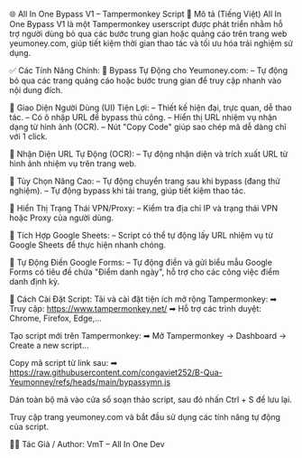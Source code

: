 🌐 All In One Bypass V1 – Tampermonkey Script
📝 Mô tả (Tiếng Việt)
All In One Bypass V1 là một Tampermonkey userscript được phát triển nhằm hỗ trợ người dùng bỏ qua các bước trung gian hoặc quảng cáo trên trang web yeumoney.com, giúp tiết kiệm thời gian thao tác và tối ưu hóa trải nghiệm sử dụng.

✅ Các Tính Năng Chính:
🔸 Bypass Tự Động cho Yeumoney.com:
– Tự động bỏ qua các trang quảng cáo hoặc bước trung gian để truy cập nhanh vào nội dung đích.

🔸 Giao Diện Người Dùng (UI) Tiện Lợi:
– Thiết kế hiện đại, trực quan, dễ thao tác.
– Có ô nhập URL để bypass thủ công.
– Hiển thị URL nhiệm vụ nhận dạng từ hình ảnh (OCR).
– Nút "Copy Code" giúp sao chép mã dễ dàng chỉ với 1 click.

🔸 Nhận Diện URL Tự Động (OCR):
– Tự động nhận diện và trích xuất URL từ hình ảnh nhiệm vụ trên trang web.

🔸 Tùy Chọn Nâng Cao:
– Tự động chuyển trang sau khi bypass (đang thử nghiệm).
– Tự động bypass khi tải trang, giúp tiết kiệm thao tác.

🔸 Hiển Thị Trạng Thái VPN/Proxy:
– Kiểm tra địa chỉ IP và trạng thái VPN hoặc Proxy của người dùng.

🔸 Tích Hợp Google Sheets:
– Script có thể tự động lấy URL nhiệm vụ từ Google Sheets để thực hiện nhanh chóng.

🔸 Tự Động Điền Google Forms:
– Tự động điền và gửi biểu mẫu Google Forms có tiêu đề chứa "Điểm danh ngày", hỗ trợ cho các công việc điểm danh định kỳ.

📌 Cách Cài Đặt Script:
Tải và cài đặt tiện ích mở rộng Tampermonkey:
➡ Truy cập: https://www.tampermonkey.net/
➡ Hỗ trợ các trình duyệt: Chrome, Firefox, Edge,…

Tạo script mới trên Tampermonkey:
➡ Mở Tampermonkey → Dashboard → Create a new script...

Copy mã script từ link sau:
➡ https://raw.githubusercontent.com/congaviet252/B-Qua-Yeumonney/refs/heads/main/bypassymn.js

Dán toàn bộ mã vào cửa sổ soạn thảo script, sau đó nhấn Ctrl + S để lưu lại.

Truy cập trang yeumoney.com và bắt đầu sử dụng các tính năng tự động của script.

👨‍💻 Tác Giả / Author:
VmT – All In One Dev
